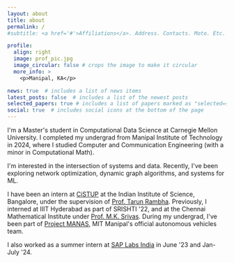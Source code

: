 ```yaml
---
layout: about
title: about
permalink: /
#subtitle: <a href='#'>Affiliations</a>. Address. Contacts. Moto. Etc.

profile:
  align: right
  image: prof_pic.jpg
  image_circular: false # crops the image to make it circular
  more_info: >
    <p>Manipal, KA</p>

news: true  # includes a list of news items
latest_posts: false  # includes a list of the newest posts
selected_papers: true # includes a list of papers marked as "selected={true}"
social: true  # includes social icons at the bottom of the page
---
```



I'm a Master's student in Computational Data Science at Carnegie Mellon University. I completed my undergrad from Manipal Institute of Technology in 2024, where I studied Computer and Communication Engineering (with a minor in Computational Math). 

I'm interested in the intersection of systems and data. Recently, I've been exploring network optimization, dynamic graph algorithms, and systems for ML.

I have been an intern at [CiSTUP](https://cistup.iisc.ac.in/) at the Indian Institute of Science, Bangalore, under the supervision of [Prof. Tarun Rambha](http://civil.iisc.ac.in/~tarunr/). Previously, I interned at IIIT Hyderabad as part of SRISHTI '22, and at the Chennai Mathematical Institute under [Prof. M.K. Srivas](https://www.cmi.ac.in/~mksrivas/). During my undergrad, I've been part of [Project MANAS](https://projectmanas.in/), MIT Manipal's official autonomous vehicles team. 

I also worked as a summer intern at [SAP Labs India](https://www.sap.com/india/about/labs-india.html) in June '23 and Jan-July '24. 
